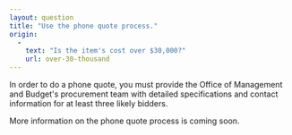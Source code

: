 ```yaml
---
layout: question
title: "Use the phone quote process."
origin:
  -
    text: "Is the item's cost over $30,000?"
    url: over-30-thousand
---
```


In order to do a phone quote, you must provide the Office of Management and Budget's procurement team with detailed specifications and contact information for at least three likely bidders.

More information on the phone quote process is coming soon.
